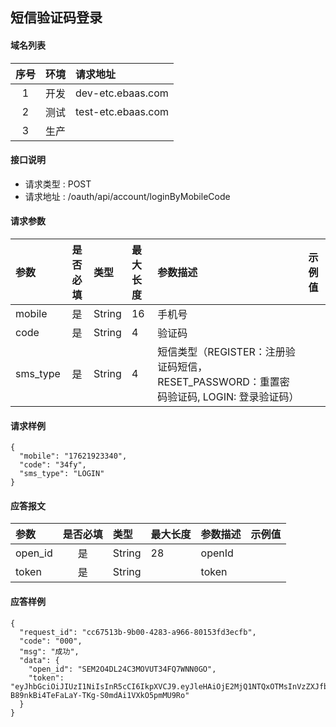 ## 短信验证码登录

#### 域名列表

| 序号  | 环境  | 请求地址           |
| :---: | :---: | :----------------- |
|   1   | 开发  | dev-etc.ebaas.com  |
|   2   | 测试  | test-etc.ebaas.com |
|   3   | 生产  |                    |

#### 接口说明

* 请求类型 : POST
* 请求地址 : /oauth/api/account/loginByMobileCode



#### 请求参数
| 参数     | 是否必填 | 类型   | 最大长度 | 参数描述                                                                                | 示例值 |
| :------- | :------: | :----- | :------- | :-------------------------------------------------------------------------------------- | :----- |
| mobile   |    是    | String | 16       | 手机号                                                                                  |        |
| code     |    是    | String | 4        | 验证码                                                                                  |        |
| sms_type |    是    | String | 4        | 短信类型（REGISTER：注册验证码短信，RESET_PASSWORD：重置密码验证码, LOGIN: 登录验证码） |        |

#### 请求样例

```
{
  "mobile": "17621923340",
  "code": "34fy",
  "sms_type": "LOGIN"
}
```

#### 应答报文

| 参数    | 是否必填 | 类型   | 最大长度 | 参数描述 | 示例值 |
| :------ | :------: | :----- | :------- | :------- | :----- |
| open_id |    是    | String | 28       | openId   |        |
| token   |    是    | String |          | token    |        |

#### 应答样例

```
{
  "request_id": "cc67513b-9b00-4283-a966-80153fd3ecfb",
  "code": "000",
  "msg": "成功",
  "data": {
    "open_id": "SEM2O4DL24C3MOVUT34FQ7WNN0GO",
    "token": "eyJhbGciOiJIUzI1NiIsInR5cCI6IkpXVCJ9.eyJleHAiOjE2MjQ1NTQxOTMsInVzZXJfbmFtZSI6IjI1NDkzMTI1MiIsImF1dGhvcml0aWVzIjpbIlJPTEVfQURNSU4iXSwianRpIjoiMDEyNzUzZTMtYTFhZS00Yjk5LWE3YzAtMTJmYjFkNDBiZjcxIiwiY2xpZW50X2lkIjoiYWNjb3VudCIsInNjb3BlIjpbImFsbCJdfQ.KsE-B89nkBi4TeFaLaY-TKg-S0mdAi1VXkO5pmMU9Ro"
  }
}

```
